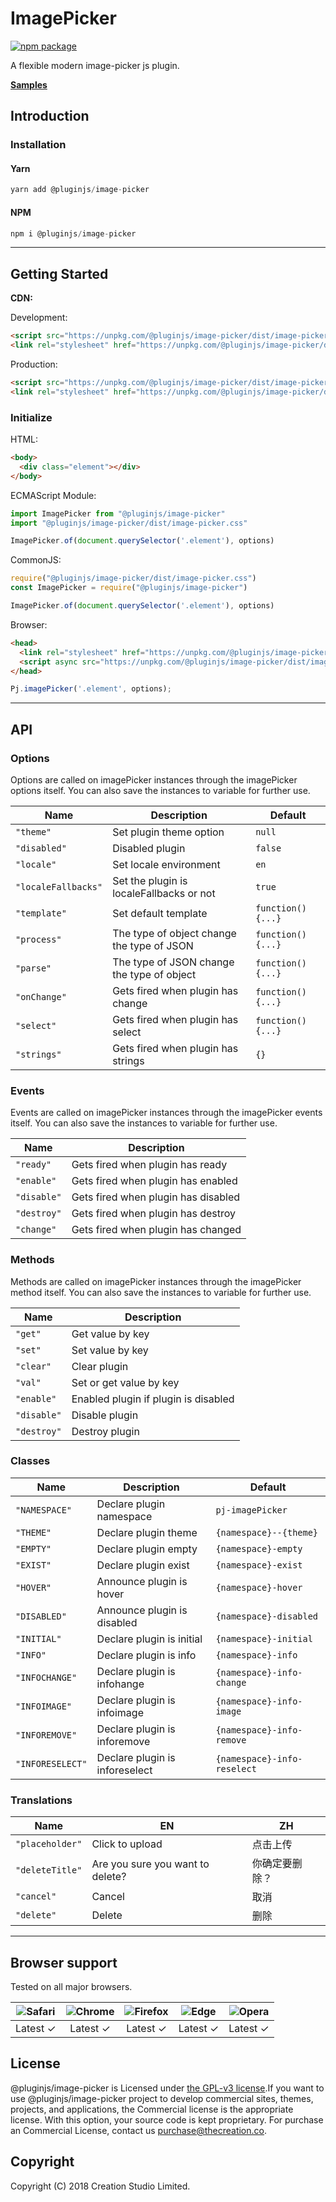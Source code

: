 # ImagePicker

[![npm package](https://img.shields.io/npm/v/@pluginjs/image-picker.svg)](https://www.npmjs.com/package/@pluginjs/image-picker)

A flexible modern image-picker js plugin.

**[Samples](https://codesandbox.io/s/github/pluginjs/plugin.js/tree/master/modules/imagePicker/samples)**

## Introduction

### Installation

#### Yarn

```javascript
yarn add @pluginjs/image-picker
```

#### NPM

```javascript
npm i @pluginjs/image-picker
```

---

## Getting Started

**CDN:**

Development:

```html
<script src="https://unpkg.com/@pluginjs/image-picker/dist/image-picker.js"></script>
<link rel="stylesheet" href="https://unpkg.com/@pluginjs/image-picker/dist/image-picker.css">
```

Production:

```html
<script src="https://unpkg.com/@pluginjs/image-picker/dist/image-picker.min.js"></script>
<link rel="stylesheet" href="https://unpkg.com/@pluginjs/image-picker/dist/image-picker.min.css">
```

### Initialize

HTML:

```html
<body>
  <div class="element"></div>
</body>
```

ECMAScript Module:

```javascript
import ImagePicker from "@pluginjs/image-picker"
import "@pluginjs/image-picker/dist/image-picker.css"

ImagePicker.of(document.querySelector('.element'), options)
```

CommonJS:

```javascript
require("@pluginjs/image-picker/dist/image-picker.css")
const ImagePicker = require("@pluginjs/image-picker")

ImagePicker.of(document.querySelector('.element'), options)
```

Browser:

```html
<head>
  <link rel="stylesheet" href="https://unpkg.com/@pluginjs/image-picker/dist/image-picker.css">
  <script async src="https://unpkg.com/@pluginjs/image-picker/dist/image-picker.js"></script>
</head>
```

```javascript
Pj.imagePicker('.element', options);
```

---

## API

### Options

Options are called on imagePicker instances through the imagePicker options itself.
You can also save the instances to variable for further use.

Name | Description | Default
-----|--------------|-----
`"theme"` | Set plugin theme option | `null`
`"disabled"` | Disabled plugin | `false`
`"locale"` | Set locale environment | `en`
`"localeFallbacks"` | Set the plugin is localeFallbacks or not | `true`
`"template"` | Set default template | `function() {...}`
`"process"` | The type of object change the type of JSON | `function() {...}`
`"parse"` | The type of JSON change the type of object | `function() {...}`
`"onChange"` | Gets fired when plugin has change | `function() {...}`
`"select"` | Gets fired when plugin has select | `function() {...}`
`"strings"` | Gets fired when plugin has strings | `{}`

### Events

Events are called on imagePicker instances through the imagePicker events itself.
You can also save the instances to variable for further use.

Name | Description
-----|-----
`"ready"` | Gets fired when plugin has ready
`"enable"` | Gets fired when plugin has enabled
`"disable"` | Gets fired when plugin has disabled
`"destroy"` | Gets fired when plugin has destroy
`"change"` | Gets fired when plugin has changed

### Methods

Methods are called on imagePicker instances through the imagePicker method itself.
You can also save the instances to variable for further use.

Name | Description
-----|-----
`"get"` | Get value by key
`"set"` | Set value by key
`"clear"` | Clear plugin
`"val"` | Set or get value by key
`"enable"` | Enabled plugin if plugin is disabled
`"disable"` | Disable plugin
`"destroy"` | Destroy plugin

### Classes

Name | Description | Default
-----|------|------
`"NAMESPACE"` | Declare plugin namespace | `pj-imagePicker`
`"THEME"` | Declare plugin theme | `{namespace}--{theme}`
`"EMPTY"` | Declare plugin empty | `{namespace}-empty`
`"EXIST"` | Declare plugin exist | `{namespace}-exist`
`"HOVER"` | Announce plugin is hover | `{namespace}-hover`
`"DISABLED"` | Announce plugin is disabled | `{namespace}-disabled`
`"INITIAL"` | Declare plugin is initial | `{namespace}-initial`
`"INFO"` | Declare plugin is info | `{namespace}-info`
`"INFOCHANGE"` | Declare plugin is infohange | `{namespace}-info-change`
`"INFOIMAGE"` | Declare plugin is infoimage | `{namespace}-info-image`
`"INFOREMOVE"` | Declare plugin is inforemove | `{namespace}-info-remove`
`"INFORESELECT"` | Declare plugin is inforeselect | `{namespace}-info-reselect`

### Translations

Name | EN | ZH
-----|------|-------
`"placeholder"` | Click to upload | 点击上传
`"deleteTitle"` | Are you sure you want to delete? | 你确定要删除？
`"cancel"` | Cancel | 取消
`"delete"` | Delete | 删除
---

## Browser support

Tested on all major browsers.

| <img src="https://raw.githubusercontent.com/alrra/browser-logos/master/src/safari/safari_32x32.png" alt="Safari"> | <img src="https://raw.githubusercontent.com/alrra/browser-logos/master/src/chrome/chrome_32x32.png" alt="Chrome"> | <img src="https://raw.githubusercontent.com/alrra/browser-logos/master/src/firefox/firefox_32x32.png" alt="Firefox"> | <img src="https://raw.githubusercontent.com/alrra/browser-logos/master/src/edge/edge_32x32.png" alt="Edge"> | <img src="https://raw.githubusercontent.com/alrra/browser-logos/master/src/opera/opera_32x32.png" alt="Opera"> |
|:--:|:--:|:--:|:--:|:--:|
| Latest ✓ | Latest ✓ | Latest ✓ | Latest ✓ | Latest ✓ |

## License

@pluginjs/image-picker is Licensed under [the GPL-v3 license](LICENSE).If you want to use @pluginjs/image-picker project to develop commercial sites, themes, projects, and applications, the Commercial license is the appropriate license. With this option, your source code is kept proprietary. For purchase an Commercial License, contact us purchase@thecreation.co.

## Copyright

Copyright (C) 2018 Creation Studio Limited.